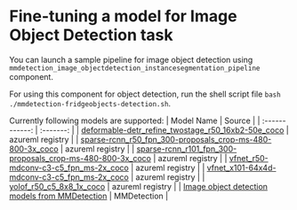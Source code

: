 # Fine-tuning a model for Image Object Detection task

You can launch a sample pipeline for image object detection using `mmdetection_image_objectdetection_instancesegmentation_pipeline` component.

For using this component for object detection, run the shell script file `bash ./mmdetection-fridgeobjects-detection.sh`.

Currently following models are supported:
| Model Name | Source |
| :------------: | :-------:  |
| [deformable-detr_refine_twostage_r50_16xb2-50e_coco](https://ml.azure.com/registries/azureml/models/mmd-3x-deformable-detr_refine_twostage_r50_16xb2-50e_coco/version/8) | azureml registry |
| [sparse-rcnn_r50_fpn_300-proposals_crop-ms-480-800-3x_coco](https://ml.azure.com/registries/azureml/models/mmd-3x-sparse-rcnn_r50_fpn_300-proposals_crop-ms-480-800-3x_coco/version/8) | azureml registry |
| [sparse-rcnn_r101_fpn_300-proposals_crop-ms-480-800-3x_coco](https://ml.azure.com/registries/azureml/models/mmd-3x-sparse-rcnn_r101_fpn_300-proposals_crop-ms-480-800-3x_coco/version/8) | azureml registry |
| [vfnet_r50-mdconv-c3-c5_fpn_ms-2x_coco](https://ml.azure.com/registries/azureml/models/mmd-3x-vfnet_r50-mdconv-c3-c5_fpn_ms-2x_coco/version/8) | azureml registry |
| [vfnet_x101-64x4d-mdconv-c3-c5_fpn_ms-2x_coco](https://ml.azure.com/registries/azureml/models/mmd-3x-vfnet_x101-64x4d-mdconv-c3-c5_fpn_ms-2x_coco/version/8) | azureml registry |
| [yolof_r50_c5_8x8_1x_coco](https://ml.azure.com/registries/azureml/models/mmd-3x-yolof_r50_c5_8x8_1x_coco/version/8) | azureml registry |
| [Image object detection models from MMDetection](https://github.com/open-mmlab/mmdetection/blob/v3.1.0/docs/en/model_zoo.md) | MMDetection |
